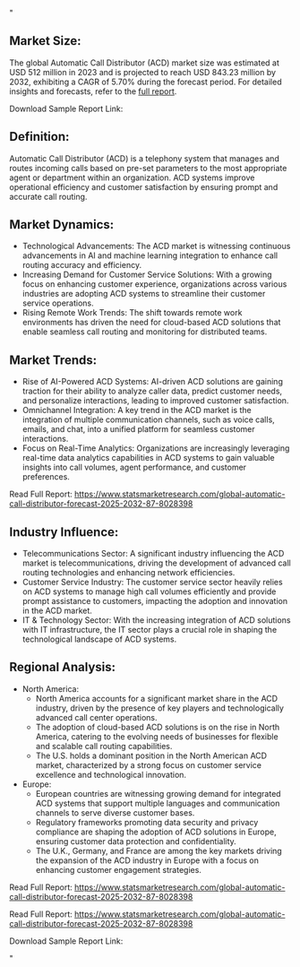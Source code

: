 "<h2>Market Size:</h2>
<p>The global Automatic Call Distributor (ACD) market size was estimated at USD 512 million in 2023 and is projected to reach USD 843.23 million by 2032, exhibiting a CAGR of 5.70% during the forecast period. For detailed insights and forecasts, refer to the <a href='https://www.statsmarketresearch.com/global-automatic-call-distributor-forecast-2025-2032-87-8028398'>full report</a>.</p>
<p>Download Sample Report Link: <a href=''></a></p>

<h2>Definition:</h2>
<p>Automatic Call Distributor (ACD) is a telephony system that manages and routes incoming calls based on pre-set parameters to the most appropriate agent or department within an organization. ACD systems improve operational efficiency and customer satisfaction by ensuring prompt and accurate call routing.</p>

<h2>Market Dynamics:</h2>
<ul>
<li>Technological Advancements: The ACD market is witnessing continuous advancements in AI and machine learning integration to enhance call routing accuracy and efficiency.</li>
<li>Increasing Demand for Customer Service Solutions: With a growing focus on enhancing customer experience, organizations across various industries are adopting ACD systems to streamline their customer service operations.</li>
<li>Rising Remote Work Trends: The shift towards remote work environments has driven the need for cloud-based ACD solutions that enable seamless call routing and monitoring for distributed teams.</li>
</ul>

<h2>Market Trends:</h2>
<ul>
<li>Rise of AI-Powered ACD Systems: AI-driven ACD solutions are gaining traction for their ability to analyze caller data, predict customer needs, and personalize interactions, leading to improved customer satisfaction.</li>
<li>Omnichannel Integration: A key trend in the ACD market is the integration of multiple communication channels, such as voice calls, emails, and chat, into a unified platform for seamless customer interactions.</li>
<li>Focus on Real-Time Analytics: Organizations are increasingly leveraging real-time data analytics capabilities in ACD systems to gain valuable insights into call volumes, agent performance, and customer preferences.</li>
</ul>
<p>Read Full Report: <a href='https://www.statsmarketresearch.com/global-automatic-call-distributor-forecast-2025-2032-87-8028398'>https://www.statsmarketresearch.com/global-automatic-call-distributor-forecast-2025-2032-87-8028398</a></p>

<h2>Industry Influence:</h2>
<ul>
<li>Telecommunications Sector: A significant industry influencing the ACD market is telecommunications, driving the development of advanced call routing technologies and enhancing network efficiencies.</li>
<li>Customer Service Industry: The customer service sector heavily relies on ACD systems to manage high call volumes efficiently and provide prompt assistance to customers, impacting the adoption and innovation in the ACD market.</li>
<li>IT & Technology Sector: With the increasing integration of ACD solutions with IT infrastructure, the IT sector plays a crucial role in shaping the technological landscape of ACD systems.</li>
</ul>

<h2>Regional Analysis:</h2>
<ul>
<li>North America:
  <ul>
    <li>North America accounts for a significant market share in the ACD industry, driven by the presence of key players and technologically advanced call center operations.</li>
    <li>The adoption of cloud-based ACD solutions is on the rise in North America, catering to the evolving needs of businesses for flexible and scalable call routing capabilities.</li>
    <li>The U.S. holds a dominant position in the North American ACD market, characterized by a strong focus on customer service excellence and technological innovation.</li>
  </ul>
</li>
<li>Europe:
  <ul>
    <li>European countries are witnessing growing demand for integrated ACD systems that support multiple languages and communication channels to serve diverse customer bases.</li>
    <li>Regulatory frameworks promoting data security and privacy compliance are shaping the adoption of ACD solutions in Europe, ensuring customer data protection and confidentiality.</li>
    <li>The U.K., Germany, and France are among the key markets driving the expansion of the ACD industry in Europe with a focus on enhancing customer engagement strategies.</li>
  </ul>
</li>
</ul>
<p>Read Full Report: <a href='https://www.statsmarketresearch.com/global-automatic-call-distributor-forecast-2025-2032-87-8028398'>https://www.statsmarketresearch.com/global-automatic-call-distributor-forecast-2025-2032-87-8028398</a></p>

<p>Read Full Report: <a href='https://www.statsmarketresearch.com/global-automatic-call-distributor-forecast-2025-2032-87-8028398'>https://www.statsmarketresearch.com/global-automatic-call-distributor-forecast-2025-2032-87-8028398</a></p>
<p>Download Sample Report Link: <a href=''></a></p>"

